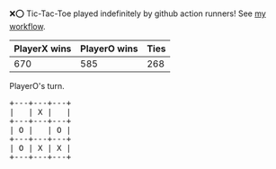 :x::o: Tic-Tac-Toe played indefinitely by github action runners! See [my workflow](.github/workflows/play.yaml).

|PlayerX wins|PlayerO wins|Ties|
|-|-|-|
|670|585|268|

PlayerO's turn.

<pre>
+---+---+---+
|   | X |   |
+---+---+---+
| O |   | O |
+---+---+---+
| O | X | X |
+---+---+---+
</pre>